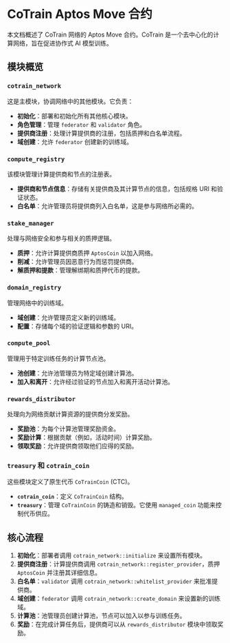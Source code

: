 # CoTrain Aptos Move 合约

本文档概述了 CoTrain 网络的 Aptos Move 合约。CoTrain 是一个去中心化的计算网络，旨在促进协作式 AI 模型训练。

## 模块概览

### `cotrain_network`

这是主模块，协调网络中的其他模块。它负责：

- **初始化**：部署和初始化所有其他核心模块。
- **角色管理**：管理 `federator` 和 `validator` 角色。
- **提供商注册**：处理计算提供商的注册，包括质押和白名单流程。
- **域创建**：允许 `federator` 创建新的训练域。

### `compute_registry`

该模块管理计算提供商和节点的注册表。

- **提供商和节点信息**：存储有关提供商及其计算节点的信息，包括规格 URI 和验证状态。
- **白名单**：允许管理员将提供商列入白名单，这是参与网络所必需的。

### `stake_manager`

处理与网络安全和参与相关的质押逻辑。

- **质押**：允许计算提供商质押 `AptosCoin` 以加入网络。
- **削减**：允许管理员因恶意行为而惩罚提供商。
- **解质押和提款**：管理解绑期和质押代币的提款。

### `domain_registry`

管理网络中的训练域。

- **域创建**：允许管理员定义新的训练域。
- **配置**：存储每个域的验证逻辑和参数的 URI。

### `compute_pool`

管理用于特定训练任务的计算节点池。

- **池创建**：允许池管理员为特定域创建计算池。
- **加入和离开**：允许经过验证的节点加入和离开活动计算池。

### `rewards_distributor`

处理向为网络贡献计算资源的提供商分发奖励。

- **奖励池**：为每个计算池管理奖励资金。
- **奖励计算**：根据贡献（例如，活动时间）计算奖励。
- **领取奖励**：允许提供商领取他们应得的奖励。

### `treasury` 和 `cotrain_coin`

这些模块定义了原生代币 `CoTrainCoin` (CTC)。

- **`cotrain_coin`**：定义 `CoTrainCoin` 结构。
- **`treasury`**：管理 `CoTrainCoin` 的铸造和销毁。它使用 `managed_coin` 功能来控制代币供应。

## 核心流程

1.  **初始化**：部署者调用 `cotrain_network::initialize` 来设置所有模块。
2.  **提供商注册**：计算提供商调用 `cotrain_network::register_provider`，质押 `AptosCoin` 并注册其详细信息。
3.  **白名单**：`validator` 调用 `cotrain_network::whitelist_provider` 来批准提供商。
4.  **域创建**：`federator` 调用 `cotrain_network::create_domain` 来设置新的训练域。
5.  **计算池**：池管理员创建计算池，节点可以加入以参与训练任务。
6.  **奖励**：在完成计算任务后，提供商可以从 `rewards_distributor` 模块中领取奖励。